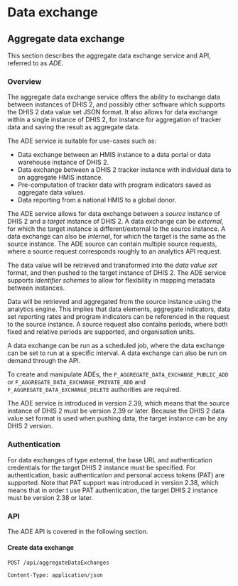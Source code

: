 # Data exchange

## Aggregate data exchange

This section describes the aggregate data exchange service and API, referred to as _ADE_. 

### Overview

The aggregate data exchange service offers the ability to exchange data between instances of DHIS 2, and possibly other software which supports the DHIS 2 data value set JSON format. It also allows for data exchange within a single instance of DHIS 2, for instance for aggregation of tracker data and saving the result as aggregate data. 

The ADE service is suitable for use-cases such as:

* Data exchange between an HMIS instance to a data portal or data warehouse instance of DHIS 2.
* Data exchange between a DHIS 2 tracker instance with individual data to an aggregate HMIS instance.
* Pre-computation of tracker data with program indicators saved as aggregate data values.
* Data reporting from a national HMIS to a global donor.

The ADE service allows for data exchange between a *source* instance of DHIS 2 and a *target* instance of DHIS 2. A data exchange can be *external*, for which the target instance is different/external to the source instance. A data exchange can also be *internal*, for which the target is the same as the source instance. The ADE source can contain multiple source requests, where a source request corresponds roughly to an analytics API request.

The data value will be retrieved and transformed into the *data value set* format, and then pushed to the target instance of DHIS 2. The ADE service supports *identifier schemes* to allow for flexibility in mapping metadata between instances.

Data will be retrieved and aggregated from the source instance using the analytics engine. This implies that data elements, aggregate indicators, data set reporting rates and program indicators can be referenced in the request to the source instance. A source request also contains periods, where both fixed and relative periods are supported, and organisation units. 

A data exchange can be run as a scheduled job, where the data exchange can be set to run at a specific interval. A data exchange can also be run on demand through the API.

To create and manipulate ADEs, the `F_AGGREGATE_DATA_EXCHANGE_PUBLIC_ADD` or `F_AGGREGATE_DATA_EXCHANGE_PRIVATE_ADD` and `F_AGGREGATE_DATA_EXCHANGE_DELETE` authorities are required.

The ADE service is introduced in version 2.39, which means that the source instance of DHIS 2 must be version 2.39 or later. Because the DHIS 2 data value set format is used when pushing data, the target instance can be any DHIS 2 version.

### Authentication

For data exchanges of type external, the base URL and authentication credentials for the target DHIS 2 instance must be specified. For authentication, basic authentication and personal access tokens (PAT) are supported. Note that PAT support was introduced in version 2.38, which means that in order t use PAT authentication, the target DHIS 2 instance must be version 2.38 or later.

 ### API

The ADE API is covered in the following section.

#### Create data exchange

```
POST /api/aggregateDataExchanges
```

```
Content-Type: application/json
```

```
```

